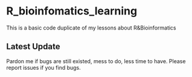 # R_bioinfomatics_learning
This is a basic code duplicate of my lessons about R&amp;Bioinformatics 
## Latest Update
Pardon me if bugs are still existed, mess to do, less time to have. Please report issues if you find bugs.

